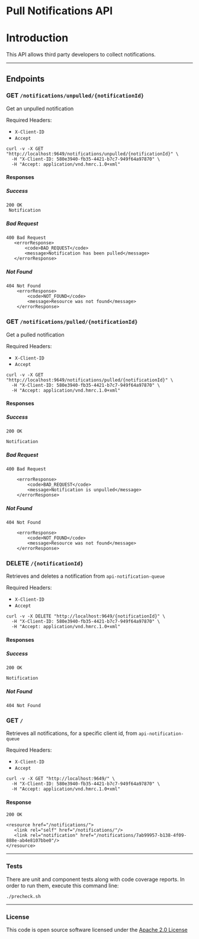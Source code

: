 # Pull Notifications API

# Introduction
This API allows third party developers to collect notifications.

---

## Endpoints

### GET `/notifications/unpulled/{notificationId}`

Get an unpulled notification

Required Headers:
  - `X-Client-ID`
  - `Accept`

```
curl -v -X GET "http://localhost:9649/notifications/unpulled/{notificationId}" \
  -H "X-Client-ID: 580e3940-fb35-4421-b7c7-949f64a97870" \
  -H "Accept: application/vnd.hmrc.1.0+xml"
```

#### Responses
##### Success
```
200 OK
 Notification
```

##### Bad Request
 ```
400 Bad Request
    <errorResponse>
        <code>BAD_REQUEST</code>
        <message>Notification has been pulled</message>
    </errorResponse>
```

##### Not Found
```
404 Not Found
    <errorResponse>
        <code>NOT_FOUND</code>
        <message>Resource was not found</message>
    </errorResponse>
```

### GET `/notifications/pulled/{notificationId}`

Get a pulled notification

Required Headers:
  - `X-Client-ID`
  - `Accept`

```
curl -v -X GET "http://localhost:9649/notifications/pulled/{notificationId}" \
  -H "X-Client-ID: 580e3940-fb35-4421-b7c7-949f64a97870" \
  -H "Accept: application/vnd.hmrc.1.0+xml"
```

#### Responses
##### Success
```
200 OK

Notification 
```

##### Bad Request

```
400 Bad Request

    <errorResponse>
        <code>BAD_REQUEST</code>
        <message>Notification is unpulled</message>
    </errorResponse>
```

##### Not Found

```
404 Not Found

    <errorResponse>
        <code>NOT_FOUND</code>
        <message>Resource was not found</message>
    </errorResponse>
```

### DELETE `/{notificationId}`

Retrieves and deletes a notification from `api-notification-queue`

Required Headers:
  - `X-Client-ID`
  - `Accept`

```
curl -v -X DELETE "http://localhost:9649/{notificationId}" \
  -H "X-Client-ID: 580e3940-fb35-4421-b7c7-949f64a97870" \
  -H "Accept: application/vnd.hmrc.1.0+xml"
```

#### Responses

##### Success
```
200 OK

Notification
```

##### Not Found

`404 Not Found`

### GET `/`

Retrieves all notifications, for a specific client id, from `api-notification-queue`

Required Headers:
  - `X-Client-ID`
  - `Accept`

```
curl -v -X GET "http://localhost:9649/" \
  -H "X-Client-ID: 580e3940-fb35-4421-b7c7-949f64a97870" \
  -H "Accept: application/vnd.hmrc.1.0+xml"
```

#### Response
```
200 OK

<resource href="/notifications/">
   <link rel="self" href="/notifications/"/>
   <link rel="notification" href="/notifications/7ab99957-b138-4f09-888e-ab4e8107bbe0"/>
</resource>
```

---

### Tests
There are unit and component tests along with code coverage reports.
In order to run them, execute this command line:
```
./precheck.sh
```

---

### License

This code is open source software licensed under the [Apache 2.0 License]("http://www.apache.org/licenses/LICENSE-2.0.html")
